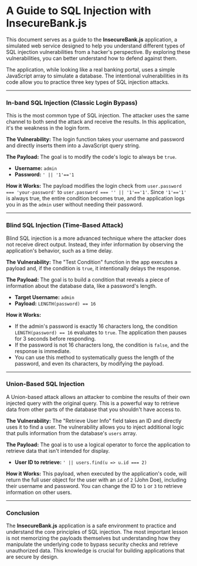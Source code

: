 # A Guide to SQL Injection with InsecureBank.js

This document serves as a guide to the **InsecureBank.js** application, a simulated web service designed to help you understand different types of SQL injection vulnerabilities from a hacker's perspective. By exploring these vulnerabilities, you can better understand how to defend against them.

The application, while looking like a real banking portal, uses a simple JavaScript array to simulate a database. The intentional vulnerabilities in its code allow you to practice three key types of SQL injection attacks.

---

### In-band SQL Injection (Classic Login Bypass)

This is the most common type of SQL injection. The attacker uses the same channel to both send the attack and receive the results. In this application, it's the weakness in the login form.

**The Vulnerability:** The login function takes your username and password and directly inserts them into a JavaScript query string.

**The Payload:** The goal is to modify the code's logic to always be `true`.

- **Username:** `admin`
- **Password:** `' || '1'=='1`

**How it Works:** The payload modifies the login check from `user.password === 'your-password'` to `user.password === '' || '1'=='1'`. Since `'1'=='1'` is always true, the entire condition becomes true, and the application logs you in as the `admin` user without needing their password.

---

### Blind SQL Injection (Time-Based Attack)

Blind SQL injection is a more advanced technique where the attacker does not receive direct output. Instead, they infer information by observing the application's behavior, such as a time delay.

**The Vulnerability:** The "Test Condition" function in the app executes a payload and, if the condition is `true`, it intentionally delays the response.

**The Payload:** The goal is to build a condition that reveals a piece of information about the database data, like a password's length.

- **Target Username:** `admin`
- **Payload:** `LENGTH(password) == 16`

**How it Works:**
- If the admin's password is exactly 16 characters long, the condition `LENGTH(password) == 16` evaluates to `true`. The application then pauses for 3 seconds before responding.
- If the password is not 16 characters long, the condition is `false`, and the response is immediate.
- You can use this method to systematically guess the length of the password, and even its characters, by modifying the payload.

---

### Union-Based SQL Injection

A Union-based attack allows an attacker to combine the results of their own injected query with the original query. This is a powerful way to retrieve data from other parts of the database that you shouldn't have access to.

**The Vulnerability:** The "Retrieve User Info" field takes an ID and directly uses it to find a user. The vulnerability allows you to inject additional logic that pulls information from the database's `users` array.

**The Payload:** The goal is to use a logical operator to force the application to retrieve data that isn't intended for display.

- **User ID to retrieve:** `' || users.find(u => u.id === 2)`

**How it Works:** This payload, when executed by the application's code, will return the full user object for the user with an `id` of `2` (John Doe), including their username and password. You can change the ID to `1` or `3` to retrieve information on other users.

---

### Conclusion

The **InsecureBank.js** application is a safe environment to practice and understand the core principles of SQL injection. The most important lesson is not memorizing the payloads themselves but understanding how they manipulate the underlying code to bypass security checks and retrieve unauthorized data. This knowledge is crucial for building applications that are secure by design.
